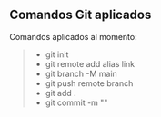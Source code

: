 ## Comandos Git aplicados

Comandos aplicados al momento:

> - git init
> - git remote add alias link
> - git branch -M main
> - git push remote branch
> - git add .
> - git commit -m ""